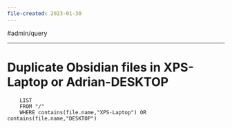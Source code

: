 ```yaml
---
file-created: 2023-01-30
---
```


#admin/query 

---
# Duplicate Obsidian files in XPS-Laptop or Adrian-DESKTOP

```dataview
	LIST
	FROM "/" 
	WHERE contains(file.name,"XPS-Laptop") OR contains(file.name,"DESKTOP") 
```

